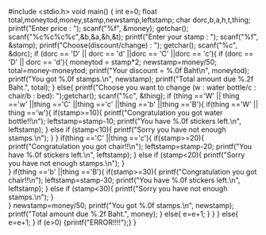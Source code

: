 #include <stdio.h>
void main()
{
	int e=0;
	float total,moneytod,money,stamp,newstamp,leftstamp;
	char dorc,b,a,h,t,thing;
	printf("Enter price : "); scanf("%f", &money); getchar(); scanf("%c%c%c%c",&b,&a,&h,&t);
	printf("Enter your stamp : "); scanf("%f", &stamp);
	printf("Choose(discount/change) : "); getchar(); scanf("%c", &dorc);
	if (dorc == 'D' || dorc == 'd' ||dorc == 'C' ||dorc == 'c'){
		if (dorc == 'D' || dorc == 'd'){
			moneytod = stamp*2;
			newstamp=money/50;
			total=money-moneytod;
			printf("Your discount = %.0f Baht\n", moneytod);
			printf("You got %.0f stamps.\n", newstamp);
			printf("Total amount due %.2f Baht.", total);
		}
		else{
			printf("Choose you want to change (w : water bottle/c : chair/b : bed): ");getchar(); scanf("%c", &thing);
			if (thing =='W' || thing =='w' ||thing =='C' ||thing =='c' ||thing =='b' ||thing =='B'){
				if(thing =='W' || thing =='w'){
					if(stamp>=10){
						printf("Congratulation you got water bottle!!\n");
						leftstamp=stamp-10;
						printf("You have %.0f stickers left.\n", leftstamp);
					}
					else if (stamp<10){
						printf("Sorry you have not enough stamps.\n");
					}
				}
				if(thing =='C' ||thing =='c'){
					if(stamp>=20){
						printf("Congratulation you got chair!!\n");
						leftstamp=stamp-20;
						printf("You have %.0f stickers left.\n", leftstamp);
					}
					else if (stamp<20){
						printf("Sorry you have not enough stamps.\n");
					}					
				}
				if(thing =='b' ||thing =='B'){
					if(stamp>=30){
						printf("Congratulation you got chair!!\n");
						leftstamp=stamp-30;
						printf("You have %.0f stickers left.\n", leftstamp);
					}
					else if (stamp<30){
						printf("Sorry you have not enough stamps.\n");
					}					
				}
				newstamp=money/50;
				printf("You got %.0f stamps.\n", newstamp);
				printf("Total amount due %.2f Baht.", money);
			}
			else{
				e=e+1;
			}
		}
	}
	else{
		e=e+1;
	}
	if (e>0) {printf("ERROR!!!!");}
}